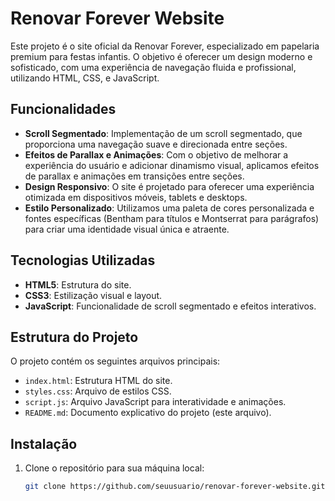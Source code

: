 # Renovar Forever Website

Este projeto é o site oficial da Renovar Forever, especializado em papelaria premium para festas infantis. O objetivo é oferecer um design moderno e sofisticado, com uma experiência de navegação fluida e profissional, utilizando HTML, CSS, e JavaScript.

## Funcionalidades

- **Scroll Segmentado**: Implementação de um scroll segmentado, que proporciona uma navegação suave e direcionada entre seções.
- **Efeitos de Parallax e Animações**: Com o objetivo de melhorar a experiência do usuário e adicionar dinamismo visual, aplicamos efeitos de parallax e animações em transições entre seções.
- **Design Responsivo**: O site é projetado para oferecer uma experiência otimizada em dispositivos móveis, tablets e desktops.
- **Estilo Personalizado**: Utilizamos uma paleta de cores personalizada e fontes específicas (Bentham para títulos e Montserrat para parágrafos) para criar uma identidade visual única e atraente.

## Tecnologias Utilizadas

- **HTML5**: Estrutura do site.
- **CSS3**: Estilização visual e layout.
- **JavaScript**: Funcionalidade de scroll segmentado e efeitos interativos.

## Estrutura do Projeto

O projeto contém os seguintes arquivos principais:

- `index.html`: Estrutura HTML do site.
- `styles.css`: Arquivo de estilos CSS.
- `script.js`: Arquivo JavaScript para interatividade e animações.
- `README.md`: Documento explicativo do projeto (este arquivo).

## Instalação

1. Clone o repositório para sua máquina local:

   ```bash
   git clone https://github.com/seuusuario/renovar-forever-website.git
